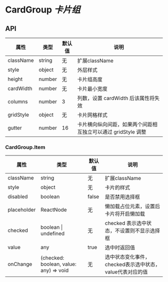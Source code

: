 # CardGroup *卡片组*

<example />

## API

| 属性 | 类型 | 默认值 | 说明 |
| --- | --- | --- | --- |
| className | string | 无 | 扩展className |
| style | object | 无 | 外层样式 |
| height | number | 无 | 卡片组高度 |
| cardWidth | number | 无 | 卡片最小宽度 |
| columns | number | 3 | 列数，设置 cardWidth 后该属性将失效 |
| gridStyle | object | 无 | 卡片网格样式 |
| gutter | number | 16 | 卡片横向纵向间距，如果两个间距相互独立可以通过 gridStyle 调整 |

### CardGroup.Item

| 属性 | 类型 | 默认值 | 说明 |
| --- | --- | --- | --- |
| className | string | 无 | 扩展className |
| style | object | 无 | 卡片的样式 | 
| disabled | boolean | false | 是否禁用选择框 |
| placeholder | ReactNode | 无 | 懒加载占位元素，设置后卡片将开启懒加载 |
| checked | boolean \| undefined | 无 | checked 表示选中状态，不设置则不显示选择框 |
| value | any | true | 选中时返回值 |
| onChange | (checked: boolean, value: any) => void | 无 | 选中状态变化事件，checked表示选中状态，value代表对应的值 |

